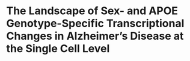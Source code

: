 # The Landscape of Sex- and APOE Genotype-Specific Transcriptional Changes in Alzheimer’s Disease at the Single Cell Level

